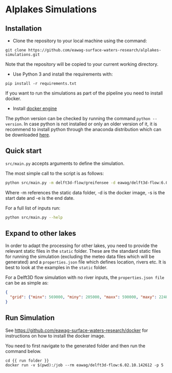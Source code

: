 # Alplakes Simulations

## Installation

- Clone the repository to your local machine using the command: 

 `git clone https://github.com/eawag-surface-waters-research/alplakes-simulations.git`
 
 Note that the repository will be copied to your current working directory.

- Use Python 3 and install the requirements with:

 `pip install -r requirements.txt`

If you want to run the simulations as part of the pipeline you need to install docker.

- Install [docker engine](https://docs.docker.com/desktop/)

 The python version can be checked by running the command `python --version`. In case python is not installed or only an older version of it, it is recommend to install python through the anaconda distribution which can be downloaded [here](https://www.anaconda.com/products/individual). 

## Quick start

`src/main.py` accepts arguments to define the simulation.

The most simple call to the script is as follows:

```bash
python src/main.py -m delft3d-flow/greifensee -d eawag/delft3d-flow:6.03.00.62434 -s 20221009 -e 20221011
```
Where -m references the static data folder, -d is the docker image, -s is the start date and -e is the end date.

For a full list of inputs run:

```bash
python src/main.py --help
```

## Expand to other lakes

In order to adapt the processing for other lakes, you need to provide the relevant static files in the `static` folder. 
These are the standard static files for running the simulation (excluding the meteo data files which will be generated)
and a `properties.json` file which defines location, rivers etc. It is best to look at the examples in the `static` folder. 

For a Delft3D flow simulation with no river inputs, the `properties.json file` can be as simple as:

```json
{
  "grid": {"minx": 569000, "miny": 205000, "maxx": 590000, "maxy": 224000, "dx": 500, "dy": 500}
}
```

## Run Simulation

See https://github.com/eawag-surface-waters-research/docker for instructions on how to install the docker image.

You need to first navigate to the generated folder and then run the command below.

```
cd {{ run folder }}
docker run -v $(pwd):/job --rm eawag/delft3d-flow:6.02.10.142612 -p 5
```



